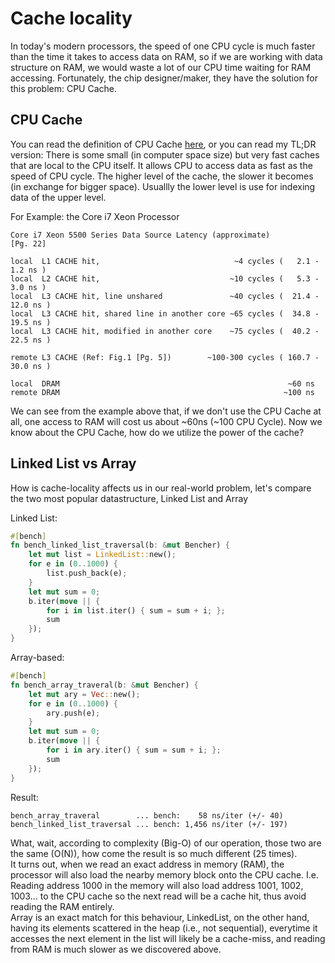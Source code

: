 # Cache locality

In today's modern processors, the speed of one CPU cycle is much faster than the time it takes to access data on RAM, so if we are working with data structure on RAM, we would waste a lot of our CPU time waiting for RAM accessing.
Fortunately, the chip designer/maker, they have the solution for this problem: CPU Cache.

## CPU Cache

You can read the definition of CPU Cache [here](https://en.wikipedia.org/wiki/CPU_cache), or you can read my TL;DR version: 
There is some small (in computer space size) but very fast caches that are local to the CPU itself. It allows CPU to access data as fast as the speed of CPU cycle. The higher level of the cache, the slower it becomes (in exchange for bigger space). Usuallly the lower level is use for indexing data of the upper level.

For Example: the Core i7 Xeon Processor

```
Core i7 Xeon 5500 Series Data Source Latency (approximate)               [Pg. 22]

local  L1 CACHE hit,                              ~4 cycles (   2.1 -  1.2 ns )
local  L2 CACHE hit,                             ~10 cycles (   5.3 -  3.0 ns )
local  L3 CACHE hit, line unshared               ~40 cycles (  21.4 - 12.0 ns )
local  L3 CACHE hit, shared line in another core ~65 cycles (  34.8 - 19.5 ns )
local  L3 CACHE hit, modified in another core    ~75 cycles (  40.2 - 22.5 ns )

remote L3 CACHE (Ref: Fig.1 [Pg. 5])        ~100-300 cycles ( 160.7 - 30.0 ns )

local  DRAM                                                   ~60 ns
remote DRAM                                                  ~100 ns
```

We can see from the example above that, if we don't use the CPU Cache at all, one access to RAM will cost us about ~60ns (~100 CPU Cycle). Now we know about the CPU Cache, how do we utilize the power of the cache?

## Linked List vs Array

How is cache-locality affects us in our real-world problem, let's compare the two most popular datastructure, Linked List and Array

Linked List:
```rust
#[bench]
fn bench_linked_list_traversal(b: &mut Bencher) {
    let mut list = LinkedList::new();
    for e in (0..1000) {
        list.push_back(e);
    }
    let mut sum = 0;
    b.iter(move || {
        for i in list.iter() { sum = sum + i; };
        sum
    });
}
```

Array-based:
```rust
#[bench]
fn bench_array_traveral(b: &mut Bencher) {
    let mut ary = Vec::new();
    for e in (0..1000) {
        ary.push(e);
    }
    let mut sum = 0;
    b.iter(move || {
        for i in ary.iter() { sum = sum + i; };
        sum
    });
}
```

Result:
```
bench_array_traveral        ... bench:    58 ns/iter (+/- 40)
bench_linked_list_traversal ... bench: 1,456 ns/iter (+/- 197)
```

What, wait, according to complexity (Big-O) of our operation, those two are the same (O(N)), how come the result is so much different (25 times).  
It turns out, when we read an exact address in memory (RAM), the processor will also load the nearby memory block onto the CPU cache. I.e. Reading address 1000 in the memory will also load address 1001, 1002, 1003... to the CPU cache so the next read will be a cache hit, thus avoid reading the RAM entirely.  
Array is an exact match for this behaviour, LinkedList, on the other hand, having its elements scattered in the heap (i.e., not sequential), everytime it accesses the next element in the list will likely be a cache-miss, and reading from RAM is much slower as we discovered above.

